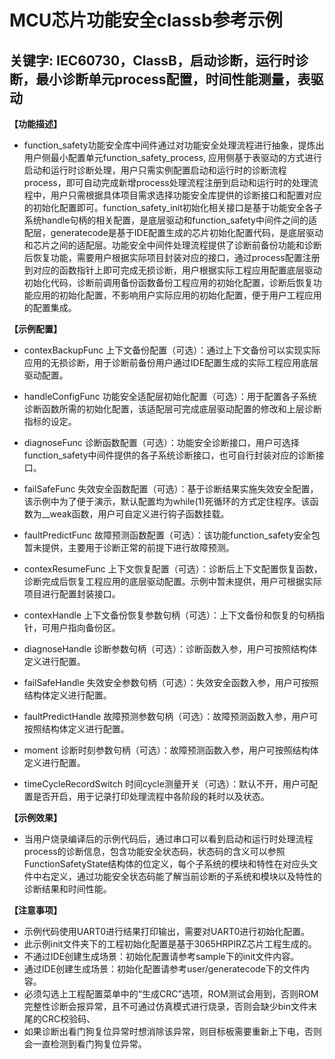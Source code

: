 # MCU芯片功能安全classb参考示例
## 关键字: IEC60730，ClassB，启动诊断，运行时诊断，最小诊断单元process配置，时间性能测量，表驱动

**【功能描述】**
+ function_safety功能安全库中间件通过对功能安全处理流程进行抽象，提炼出用户侧最小配置单元function_safety_process, 应用侧基于表驱动的方式进行启动和运行时诊断处理，用户只需实例配置启动和运行时的诊断流程process，即可自动完成新增process处理流程注册到启动和运行时的处理流程中，用户只需根据具体项目需求选择功能安全库提供的诊断接口和配置对应的初始化配置即可。function_safety_init初始化相关接口是基于功能安全各子系统handle句柄的相关配置，是底层驱动和function_safety中间件之间的适配层，generatecode是基于IDE配置生成的芯片初始化配置代码，是底层驱动和芯片之间的适配层。功能安全中间件处理流程提供了诊断前备份功能和诊断后恢复功能，需要用户根据实际项目封装对应的接口，通过process配置注册到对应的函数指针上即可完成无损诊断，用户根据实际工程应用配置底层驱动初始化代码，诊断前调用备份函数备份工程应用的初始化配置，诊断后恢复功能应用的初始化配置，不影响用户实际应用的初始化配置，便于用户工程应用的配置集成。

**【示例配置】**
+ contexBackupFunc 上下文备份配置（可选）：通过上下文备份可以实现实际应用的无损诊断，用于诊断前备份用户通过IDE配置生成的实际工程应用底层驱动配置。

+ handleConfigFunc 功能安全适配层初始化配置（可选）：用于配置各子系统诊断函数所需的初始化配置，该适配层可完成底层驱动配置的修改和上层诊断指标的设定。

+ diagnoseFunc 诊断函数配置（可选）：功能安全诊断接口，用户可选择function_safety中间件提供的各子系统诊断接口，也可自行封装对应的诊断接口。

+ failSafeFunc 失效安全函数配置（可选）：基于诊断结果实施失效安全配置，该示例中为了便于演示，默认配置均为while(1)死循环的方式定住程序。该函数为__weak函数，用户可自定义进行钩子函数挂载。

+ faultPredictFunc 故障预测函数配置（可选）：该功能function_safety安全包暂未提供，主要用于诊断正常的前提下进行故障预测。

+ contexResumeFunc 上下文恢复配置（可选）：诊断后上下文配置恢复函数，诊断完成后恢复工程应用的底层驱动配置。示例中暂未提供，用户可根据实际项目进行配置封装接口。

+ contexHandle 上下文备份恢复参数句柄（可选）：上下文备份和恢复的句柄指针，可用户指向备份区。

+ diagnoseHandle 诊断参数句柄（可选）：诊断函数入参，用户可按照结构体定义进行配置。

+ failSafeHandle 失效安全参数句柄（可选）：失效安全函数入参，用户可按照结构体定义进行配置。

+ faultPredictHandle 故障预测参数句柄（可选）：故障预测函数入参，用户可按照结构体定义进行配置。

+ moment 诊断时刻参数句柄（可选）：故障预测函数入参，用户可按照结构体定义进行配置。

+ timeCycleRecordSwitch 时间cycle测量开关（可选）：默认不开，用户可配置是否开启，用于记录打印处理流程中各阶段的耗时以及状态。


**【示例效果】**
+ 当用户烧录编译后的示例代码后，通过串口可以看到启动和运行时处理流程process的诊断信息，包含功能安全状态码，状态码的含义可以参照FunctionSafetyState结构体的位定义，每个子系统的模块和特性在对应头文件中右定义，通过功能安全状态码能了解当前诊断的子系统和模块以及特性的诊断结果和时间性能。

**【注意事项】**
+ 示例代码使用UART0进行结果打印输出，需要对UART0进行初始化配置。
+ 此示例init文件夹下的工程初始化配置是基于3065HRPIRZ芯片工程生成的。
+ 不通过IDE创建生成场景：初始化配置请参考sample下的init文件内容。
+ 通过IDE创建生成场景：初始化配置请参考user/generatecode下的文件内容。
+ 必须勾选上工程配置菜单中的“生成CRC”选项，ROM测试会用到，否则ROM完整性诊断会报异常，且不可通过仿真模式进行烧录，否则会缺少bin文件末尾的CRC校验码、
+ 如果诊断出看门狗复位异常时想消除该异常，则目标板需要重新上下电，否则会一直检测到看门狗复位异常。